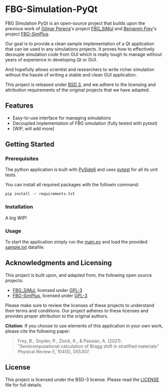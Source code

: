 # FBG-Simulation-PyQt

FBG Simulation PyQt is an open-source project that builds upon the previous work
of [Gilmar Pereira](https://github.com/GilmarPereira)'s
project [FBG_SiMul](https://github.com/GilmarPereira/FBG_SiMul) and
[Benjamin Frey](https://github.com/benfrey)'s project
[FBG-SimPlus](https://github.com/benfrey/FBG-SimPlus).

Our goal is to provide a clean sample implementation of a Qt application that
can be used in any simulations projects. It proves how to effectively decouple
simulation code from GUI which is really tough to manage without years of
experience in developing Qt or GUI.

And hopefully allows scientist and researchers to write richer simulation
without the hassle of writing a stable and clean GUI application.

This project is released under [BSD 3](./LICENSE), and we adhere to the
licensing and attribution requirements of the original projects that we have
adapted.

## Features

- Easy-to-use interface for managing simulations
- Decoupled implementation of FBG simulation (fully tested with pytest)
- [WIP, will add more]


## Getting Started

### Prerequisites

The python application is built with [PySide6](https://pypi.org/project/PySide6/)
and uses [pytest](https://docs.pytest.org/) for all its unit tests.

You can install all required packages with the followin command:

```bash
pip install -r requirements.txt
```


### Installation

A big WIP!

### Usage

To start the application simply run the [main.py](./main.py) and load the
provided [sample.txt](./sample/tut-export.txt) datafile.


## Acknowledgments and Licensing

This project is built upon, and adapted from, the following open source projects:

- [FBG_SiMul](https://github.com/GilmarPereira/FBG_SiMul), licensed under
  [GPL-3](https://github.com/GilmarPereira/FBG_SiMul/blob/master/LICENSE)
- [FBG-SimPlus](https://github.com/benfrey/FBG-SimPlus), licensed under
  [GPL-3](https://github.com/benfrey/FBG-SimPlus/blob/master/LICENSE)

Please make sure to review the licenses of these projects to understand their terms and conditions. Our project adheres to these licenses and provides proper attribution to the original authors.

**Citation**: If you choose to use elements of this application in your own
work, please cite the following paper:

> Frey, B., Snyder, P., Ziock, K., & Passian, A. (2021).
> "Semicomputational calculation of Bragg shift in stratified materials"
> Physical Review E, 104(5), 055307.


## License

This project is licensed under the BSD-3 license. Please read the
[LICENSE](./LICENSE) file for full details.
